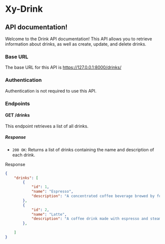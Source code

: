 #  Xy-Drink
## API documentation!

Welcome to the Drink API documentation! This API allows you to retrieve information about drinks, as well as create, update, and delete drinks.

### Base URL
The base URL for this API is https://127.0.0.1:8000/drinks/

### Authentication
Authentication is not required to use this API.
### Endpoints
#### GET /drinks
This endpoint retrieves a list of all drinks.

##### Response
- `200 OK`: Returns a list of drinks containing the name and description of each drink. 

Response
```json
{
    "drinks": [
        {
            "id": 1,
            "name": "Espresso",
            "description": "A concentrated coffee beverage brewed by forcing hot water under high pressure through finely ground coffee."
        },
        {
            "id": 2,
            "name": "Latte",
            "description": "A coffee drink made with espresso and steamed milk."
        },
    
    ]
}
```